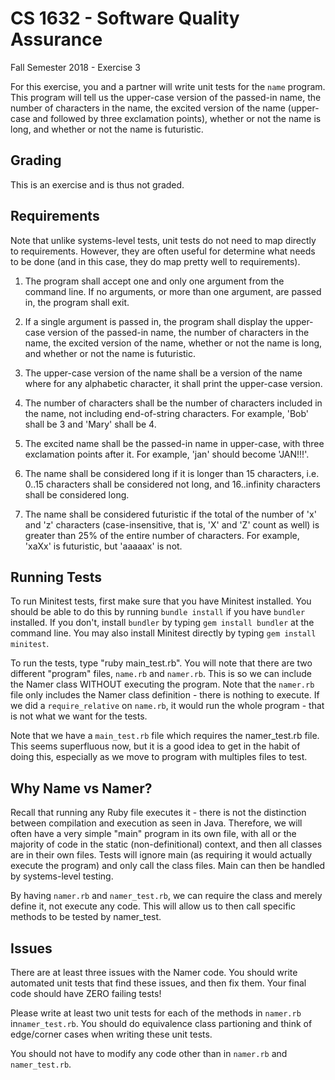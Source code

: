 # CS 1632 - Software Quality Assurance
Fall Semester 2018 - Exercise 3

For this exercise, you and a partner will write unit tests for the `name` program.  This program will tell us the upper-case version of the passed-in name, the number of characters in the name, the excited version of the name (upper-case and followed by three exclamation points), whether or not the name is long, and whether or not the name is futuristic.

## Grading

This is an exercise and is thus not graded.

## Requirements

Note that unlike systems-level tests, unit tests do not need to map directly to requirements.  However, they are often useful for determine what needs to be done (and in this case, they do map pretty well to requirements).

1. The program shall accept one and only one argument from the command line.  If no arguments, or more than one argument, are passed in, the program shall exit.

1. If a single argument is passed in, the program shall display the upper-case version of the passed-in name, the number of characters in the name, the excited version of the name, whether or not the name is long, and whether or not the name is futuristic.

1. The upper-case version of the name shall be a version of the name where for any alphabetic character, it shall print the upper-case version.

1. The number of characters shall be the number of characters included in the name, not including end-of-string characters.  For example, 'Bob' shall be 3 and 'Mary' shall be 4.

1. The excited name shall be the passed-in name in upper-case, with three exclamation points after it.  For example, 'jan' should become 'JAN!!!'.

1. The name shall be considered long if it is longer than 15 characters, i.e. 0..15 characters shall be considered not long, and 16..infinity characters shall be considered long.

1. The name shall be considered futuristic if the total of the number of 'x' and 'z' characters (case-insensitive, that is, 'X' and 'Z' count as well) is greater than 25% of the entire number of characters.  For example, 'xaXx' is futuristic, but 'aaaaax' is not.

## Running Tests

To run Minitest tests, first make sure that you have Minitest installed.  You should be able to do this by running `bundle install` if you have `bundler` installed.  If you don't, install `bundler` by typing `gem install bundler` at the command line.  You may also install Minitest directly by typing `gem install minitest`.

To run the tests, type "ruby main_test.rb".  You will note that there are two different "program" files, `name.rb` and `namer.rb`.  This is so we can include the Namer class WITHOUT executing the program.  Note that the `namer.rb` file only includes the Namer class definition - there is nothing to execute.  If we did a `require_relative` on `name.rb`, it would run the whole program - that is not what we want for the tests.

Note that we have a `main_test.rb` file which requires the namer_test.rb file.  This seems superfluous now, but it is a good idea to get in the habit of doing this, especially as we move to program with multiples files to test.

## Why Name vs Namer?

Recall that running any Ruby file executes it - there is not the distinction between compilation and execution as seen in Java.  Therefore, we will often have a very simple "main" program in its own file, with all or the majority of code in the static (non-definitional) context, and then all classes are in their own files.  Tests will ignore main (as requiring it would actually execute the program) and only call the class files.  Main can then be handled by systems-level testing.

By having `namer.rb` and `namer_test.rb`, we can require the class and merely define it, not execute any code.  This will allow us to then call specific methods to be tested by namer_test.

## Issues

There are at least three issues with the Namer code.  You should write automated unit tests that find these issues, and then fix them.  Your final code should have ZERO failing tests!

Please write at least two unit tests for each of the methods in `namer.rb` in`namer_test.rb`.  You should do equivalence class partioning and think of edge/corner cases when writing these unit tests.

You should not have to modify any code other than in `namer.rb` and `namer_test.rb`.
